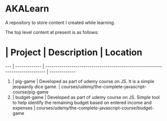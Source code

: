 # AKALearn

A repository to store content I created while learning.

The top level content at present is as follows:

 #  | Project       | Description                                                                    | Location
--- | ------------- | ------------------------------------------------------------------------------ | -------------
 1. | pig-game      | Developed as part of udemy course on JS. It is a simple jeopaardy dice game.                                                                                                                                              | courses/udemy/the-complete-javascript-course/pig-game
 2. | budget-game   | Developed as part of udemy course on JS. Simple tool to help identify the remaining budget based on entered income and expenses                                                                                         | courses/udemy/the-complete-javascript-course/budget-game


